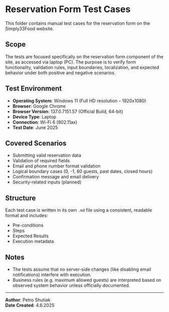 # Reservation Form Test Cases

This folder contains manual test cases for the reservation form on the Simply33Food website.

## Scope

The tests are focused specifically on the reservation form component of the site, as accessed via laptop (PC). The purpose is to verify form functionality, validation rules, input boundaries, localization, and expected behavior under both positive and negative scenarios.

## Test Environment

- **Operating System**: Windows 11 (Full HD resolution – 1920x1080)  
- **Browser**: Google Chrome  
- **Browser Version**: 137.0.7151.57 (Official Build, 64-bit)  
- **Device Type**: Laptop  
- **Connection**: Wi-Fi 6 (802.11ax)
- **Test Date**: June 2025  

## Covered Scenarios

- Submitting valid reservation data  
- Validation of required fields  
- Email and phone number format validation  
- Logical boundary cases (0, -1, 60 guests, past dates, closed hours)  
- Confirmation message and email delivery  
- Security-related inputs (planned)  

## Structure

Each test case is written in its own `.md` file using a consistent, readable format and includes:
- Pre-conditions  
- Steps  
- Expected Results  
- Execution metadata  

## Notes

- The tests assume that no server-side changes (like disabling email notifications) interfere with execution.
- Business rules (e.g. maximum allowed guests) are interpreted based on observed system behavior unless officially documented.

---

**Author**: Petro Shutiak  
**Date Created**: 4.6.2025  
